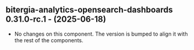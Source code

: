   ## bitergia-analytics-opensearch-dashboards 0.31.0-rc.1 - (2025-06-18)
  
  * No changes on this component. The version is bumped to align it
    with the rest of the components.
